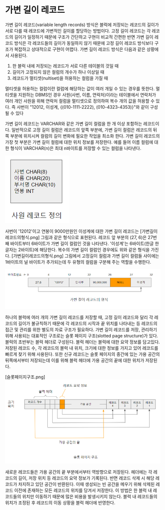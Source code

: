# 가변 길이 레코드

가변 길이 레코드(variable length records) 방식은 블럭에 저장되는 레코드의 길이가 서로 다를 때 레코드에 가변적인 길이를 할당하는 방법이다. 고정 길이 레코드는 각 레코드의 길이가 일정하기 때문에
구조가 간단하고 구현이 비교적 간편한 반면 가변 길이 레코드 방식은 각 레코드들의 길이가 동일하지 않기 때문에 고정 길이 레코드 방식보다 구조가 복잡하고 상대적으로 구현이 어렵다.
가변 길이 레코드 방식은 다음과 같은 상황에서 사용된다.

1. 한 블럭 내에 저장되는 레코드가 서로 다른 테이블의 것일 때
2. 길이가 고정되지 않은 컬럼의 개수가 하나 이상일 때
3. 레코드가 멀티셋(nultiset)을 허용하는 컬럼을 가질 때

멀티셋을 허용하는 컬럼이란 컬럼에 해당하는 값이 여러 개일 수 있는 경우를 뜻한다. 멀티셋을 지원하는 DBMS인 경우 사원(사번, 이름, 연락처)이라는 테이블에서 연락처가 여러 개인 사원을 위해 연락처 컬럼을 멀티셋으로
정의하여 복수 개의 값을 허용할 수 있다. 즉 사번이 "12012, 이성계, {(010-1111-2222), (010-4323-4353)}"와 같이 구성될 수 있다

가변 길이 레코드는 VARCHAR와 같은 가변 길이 컬럼을 한 개 이상 포함하는 레코드이다. 일반적으로 고정 길이 컬럼은 레코드의 앞쪽 부분에, 가변 길이 컬럼은 레코드의 뒤쪽 부분에 위치시켜 컬럼의 길이 변화에 필요한
작업을 최소화 한다. 가변 길이 레코드의 가장 첫 부분은 가변 길이 컬럼에 대한 위치 정보를 저장한다. 예를 들어 이름 컬럼에 대한 형식이 VARCHAR(n)은 최대 n바이트를 저장할 수 있는 컬럼을 나타낸다.

![사원레코드정의](image/사원레코드정의.png)


사번이 '12012'이고 연봉이 9000만원인 이성계에 대한 가변 길이 레코드는 [가변길이레코드의형식.png] 그림과 같은 형식으로 표현된다. 레코드 앞 부분의 (27, 6)은 27번째 바이트부터 6바이트가 가변 길이 컬럼인 것을 나타낸다.
'이성계'는 6바이트(한글 한 글자는 2바이트)에 해당한다. 복수의 가변 길이 컬럼인 경우에도 위와 같은 형식을 가진다. [가변길이레코드의형식.png] 그림에서 고정길이 컬럼과 가변 길이 컬럼들 사이에는 1바이트의 널 바이트가 추가되는데
두 유형의 컬럼을 구분해 주는 역할을 수행한다.

![가변길이레코드의형식](image/가변길이레코드의형식.png)




하나의 블럭에 여러 개의 가변 길이 레코드를 저장할 때, 고정 길이 레코드와 달리 각 레코드의 길이가 불규칙하기 때문에 각 레코드의 시작과 끝 위치를 나타내는 등 레코드의 접근 및 관리를 위한 별도의 자료 구조가 필요하다.
가변 길이 레코드를 저장, 관리하기 위해 사용되는 대표적인 구조로는 슬롯 페이지 구조(slotted page structure)가 있다. 블럭의 초반부는 블럭 헤더로 구성된다. 블럭 헤더는 블럭에 대한 요약 정보를 담고있다. 저장된 레코드 수,
각 레코드의 블럭 내 위치, 크기에 대한 정보를 가지고 있어 레코드를 빠르게 찾기 위해 사용된다. 또한 신규 레코드는 슬롯 페이지의 중간에 있는 가용 공간의 뒤쪽에서부터 저장되는데 이를 위해 블럭 헤더에 가용 공간의 끝에 대한
위치가 저장된다.

[슬롯페이지구조.png]
![슬롯페이지구조](image/슬롯페이지구조.png)


새로운 레코드들은 가용 공간의 끝 부분에서부터 역방향으로 저장된다. 헤더에는 각 레코드의 길이, 저장 위치 등 레코드의 요약 정보가 기록된다. 반면 레코드 삭제 시 해당 레코드가 차지하고 있던 공간이 반환된다.
이때 생성되는 빈 공간을 메우기 위해 삭제된 레코드 이전에 존재하는 모든 레코드의 위치를 당겨서 저장한다. 이 방법은 한 블럭 내 레코드들의 위치만 이동하기 때문에 많은 비용을 발생시키지 않는다. 블럭 내 레코드들의 위치가
조정된 후 레코드의 이동 상황을 블럭 헤더에 반영한다.